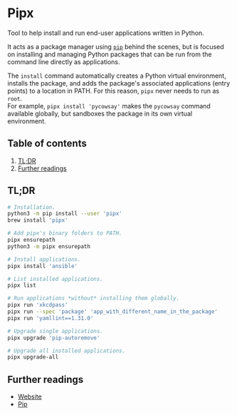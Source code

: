 # Pipx

Tool to help install and run end-user applications written in Python.

It acts as a package manager using [`pip`][pip] behind the scenes, but is focused on installing and managing Python packages that can be run from the command line directly as applications.

The `install` command automatically creates a Python virtual environment, installs the package, and adds the package's associated applications (entry points) to a location in PATH. For this reason, `pipx` never needs to run as `root`.<br/>
For example, `pipx install 'pycowsay'` makes the `pycowsay` command available globally, but sandboxes the package in its own virtual environment.

## Table of contents <!-- omit in toc -->

1. [TL;DR](#tldr)
1. [Further readings](#further-readings)

## TL;DR

```sh
# Installation.
python3 -m pip install --user 'pipx'
brew install 'pipx'

# Add pipx's binary folders to PATH.
pipx ensurepath
python3 -m pipx ensurepath

# Install applications.
pipx install 'ansible'

# List installed applications.
pipx list

# Run applications *without* installing them globally.
pipx run 'xkcdpass'
pipx run --spec 'package' 'app_with_different_name_in_the_package'
pipx run 'yamllint==1.31.0'

# Upgrade single applications.
pipx upgrade 'pip-autoremove'

# Upgrade all installed applications.
pipx upgrade-all
```

## Further readings

- [Website]
- [Pip]

<!--
  References
  -->

<!-- Upstream -->
[website]: https://pypa.github.io/pipx/

<!-- Knowledge base -->
[pip]: pip.md
